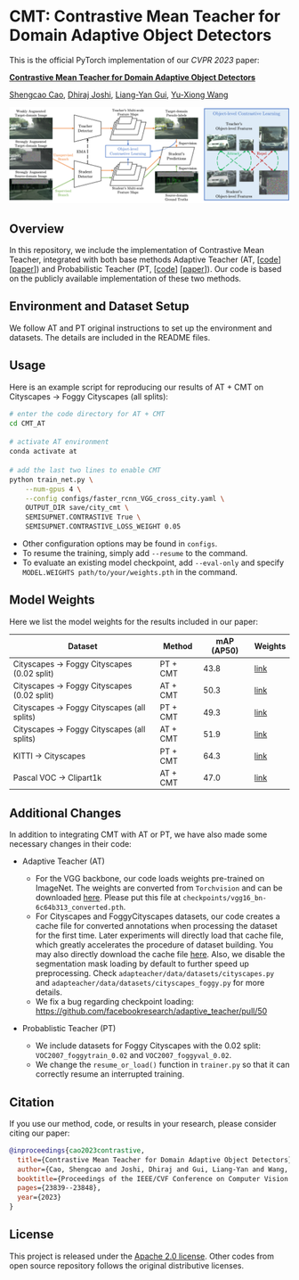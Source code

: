 # CMT: Contrastive Mean Teacher for Domain Adaptive Object Detectors

This is the official PyTorch implementation of our *CVPR 2023* paper:

**[Contrastive Mean Teacher for Domain Adaptive Object Detectors](https://arxiv.org/abs/2305.03034)**

[Shengcao Cao](https://shengcao-cao.github.io/), [Dhiraj Joshi](https://research.ibm.com/people/dhiraj-joshi), [Liang-Yan Gui](https://cs.illinois.edu/about/people/faculty/lgui), [Yu-Xiong Wang](https://yxw.web.illinois.edu/)

![CMT-pipeline](CMT-pipeline.png)

## Overview

In this repository, we include the implementation of Contrastive Mean Teacher, integrated with both base methods Adaptive Teacher (AT, [[code](https://github.com/facebookresearch/adaptive_teacher)] [[paper](https://arxiv.org/abs/2111.13216)]) and Probabilistic Teacher (PT, [[code](https://github.com/hikvision-research/ProbabilisticTeacher)] [[paper](https://arxiv.org/abs/2206.06293)]). Our code is based on the publicly available implementation of these two methods.

## Environment and Dataset Setup

We follow AT and PT original instructions to set up the environment and datasets. The details are included in the README files.

## Usage

Here is an example script for reproducing our results of AT + CMT on Cityscapes -> Foggy Cityscapes (all splits):

```bash
# enter the code directory for AT + CMT
cd CMT_AT

# activate AT environment
conda activate at

# add the last two lines to enable CMT
python train_net.py \
    --num-gpus 4 \
    --config configs/faster_rcnn_VGG_cross_city.yaml \
    OUTPUT_DIR save/city_cmt \
    SEMISUPNET.CONTRASTIVE True \
    SEMISUPNET.CONTRASTIVE_LOSS_WEIGHT 0.05
```

- Other configuration options may be found in `configs`.
- To resume the training, simply add `--resume` to the command.
- To evaluate an existing model checkpoint, add `--eval-only` and specify `MODEL.WEIGHTS path/to/your/weights.pth` in the command.

## Model Weights

Here we list the model weights for the results included in our paper:

| Dataset                                     | Method   | mAP (AP50) | Weights                                                      |
| ------------------------------------------- | -------- | ---------- | ------------------------------------------------------------ |
| Cityscapes -> Foggy Cityscapes (0.02 split) | PT + CMT | 43.8       | [link](https://drive.google.com/file/d/1bpaeL6yZOuM-e7iRAfCOnH-uRf-4aSx8/view?usp=sharing) |
| Cityscapes -> Foggy Cityscapes (0.02 split) | AT + CMT | 50.3       | [link](https://drive.google.com/file/d/1VTTqdUJtrbTRgX5_NBfwnESZvxAyDmK2/view?usp=sharing) |
| Cityscapes -> Foggy Cityscapes (all splits) | PT + CMT | 49.3       | [link](https://drive.google.com/file/d/1nHpG6kNyVAKyS78Y0eY2Q1AfH8-aG_xB/view?usp=sharing) |
| Cityscapes -> Foggy Cityscapes (all splits) | AT + CMT | 51.9       | [link](https://drive.google.com/file/d/1bBedw6gDgYFXZ66kUvwa574W9Wy2W3D1/view?usp=sharing) |
| KITTI -> Cityscapes                         | PT + CMT | 64.3       | [link](https://drive.google.com/file/d/1h32WLT70yc1zp1a3rjQl38LxmidlQKXg/view?usp=sharing) |
| Pascal VOC -> Clipart1k                     | AT + CMT | 47.0       | [link](https://drive.google.com/file/d/1zwJEVU720fhpK2kEpxINtd8CPU1SCIPI/view?usp=sharing) |

## Additional Changes

In addition to integrating CMT with AT or PT, we have also made some necessary changes in their code:

- Adaptive Teacher (AT)

  - For the VGG backbone, our code loads weights pre-trained on ImageNet. The weights are converted from `Torchvision` and can be downloaded [here](https://drive.google.com/file/d/1wNIjtKiqdUINbTUVtzjSkJ14PpR2h8_i/view?usp=sharing). Please put this file at `checkpoints/vgg16_bn-6c64b313_converted.pth`.
  - For Cityscapes and FoggyCityscapes datasets, our code creates a cache file for converted annotations when processing the dataset for the first time. Later experiments will directly load that cache file, which greatly accelerates the procedure of dataset building. You may also directly download the cache file [here](https://drive.google.com/drive/folders/1o9ngI-1oLFoxxj_SU3_9yGQPILdcllH1?usp=sharing). Also, we disable the segmentation mask loading by default to further speed up preprocessing. Check `adapteacher/data/datasets/cityscapes.py` and `adapteacher/data/datasets/cityscapes_foggy.py` for more details.
  - We fix a bug regarding checkpoint loading: https://github.com/facebookresearch/adaptive_teacher/pull/50

- Probablistic Teacher (PT)

  - We include datasets for Foggy Cityscapes with the 0.02 split: `VOC2007_foggytrain_0.02` and `VOC2007_foggyval_0.02`.
  - We change the `resume_or_load()` function in `trainer.py` so that it can correctly resume an interrupted training.

## Citation

If you use our method, code, or results in your research, please consider citing our paper:

```BibTeX
@inproceedings{cao2023contrastive,
  title={Contrastive Mean Teacher for Domain Adaptive Object Detectors},
  author={Cao, Shengcao and Joshi, Dhiraj and Gui, Liang-Yan and Wang, Yu-Xiong},
  booktitle={Proceedings of the IEEE/CVF Conference on Computer Vision and Pattern Recognition (CVPR)},
  pages={23839--23848},
  year={2023}
}
```

## License

This project is released under the [Apache 2.0 license](./LICENSE). Other codes from open source repository follows the original distributive licenses.

